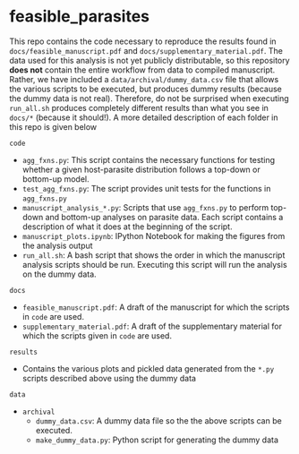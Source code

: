 # feasible_parasites

This repo contains the code necessary to reproduce the results found in `docs/feasible_manuscript.pdf` and `docs/supplementary_material.pdf`.  The data used for this analysis is not yet publicly distributable, so this repository **does not** contain the entire workflow from data to compiled manuscript. Rather, we have included a `data/archival/dummy_data.csv` file that allows the various scripts to be executed, but produces dummy results (because the dummy data is not real).  Therefore, do not be surprised when executing `run_all.sh` produces completely different results than what you see in `docs/*` (because it should!). A more detailed description of each folder in this repo is given below

`code`

- `agg_fxns.py`: This script contains the necessary functions for testing whether a given host-parasite distribution follows a top-down or bottom-up model.
- `test_agg_fxns.py`: The script provides unit tests for the functions in `agg_fxns.py`
- `manuscript_analysis_*.py`: Scripts that use `agg_fxns.py` to perform top-down and bottom-up analyses on parasite data. Each script contains a description of what it does at the beginning of the script.
- `manuscript_plots.ipynb`: IPython Notebook for making the figures from the analysis output
- `run_all.sh`: A bash script that shows the order in which the manuscript analysis scripts should be run. Executing this script will run the analysis on the dummy data. 

`docs`

- `feasible_manuscript.pdf`: A draft of the manuscript for which the scripts in `code` are used.
- `supplementary_material.pdf`: A draft of the supplementary material for which the scripts given in `code` are used.

`results`

  - Contains the various plots and pickled data generated from the `*.py` scripts described above using the dummy data

`data`

- `archival`
  - `dummy_data.csv`: A dummy data file so the the above scripts can be executed.
  - `make_dummy_data.py`: Python script for generating the dummy data
